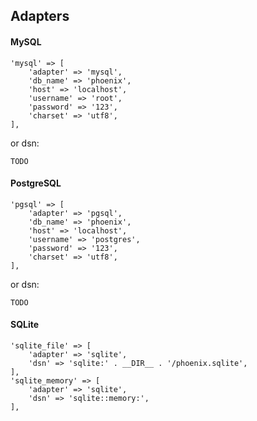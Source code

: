 ## Adapters

#### MySQL
```
'mysql' => [
	'adapter' => 'mysql',
	'db_name' => 'phoenix',
	'host' => 'localhost',
	'username' => 'root',
	'password' => '123',
	'charset' => 'utf8',
],
```
or dsn:
```
TODO
```

#### PostgreSQL
```
'pgsql' => [
	'adapter' => 'pgsql',
	'db_name' => 'phoenix',
	'host' => 'localhost',
	'username' => 'postgres',
	'password' => '123',
	'charset' => 'utf8',
],
```
or dsn:
```
TODO
```
#### SQLite

```
'sqlite_file' => [
	'adapter' => 'sqlite',
	'dsn' => 'sqlite:' . __DIR__ . '/phoenix.sqlite',
],
'sqlite_memory' => [
	'adapter' => 'sqlite',
	'dsn' => 'sqlite::memory:',
],
```
